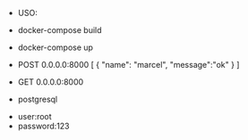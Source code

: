 
* USO:

- docker-compose build

- docker-compose up

- POST 0.0.0.0:8000
[
    {
      "name": "marcel",
       "message":"ok"
    }
]

- GET 0.0.0.0:8000

* postgresql

- user:root
- password:123
